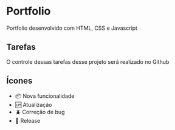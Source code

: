 # Portfolio

Portfolio desenvolvido com HTML, CSS e Javascript

## Tarefas

O controle dessas tarefas desse projeto será realizado no Github

## Ícones

- :package: Nova funcionalidade
- :up: Atualização
- :beetle: Correção de bug
- :checkered_flag: Release
